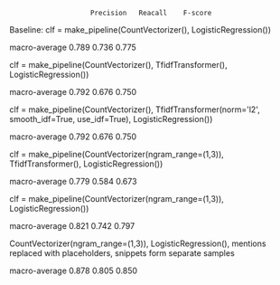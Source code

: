                         Precision   Reacall    F-score


Baseline: clf = make_pipeline(CountVectorizer(), LogisticRegression())

macro-average             0.789      0.736      0.775


clf = make_pipeline(CountVectorizer(), TfidfTransformer(), LogisticRegression())

macro-average             0.792      0.676      0.750   


clf = make_pipeline(CountVectorizer(), TfidfTransformer(norm='l2', smooth_idf=True, use_idf=True), LogisticRegression())

macro-average             0.792      0.676      0.750 


clf = make_pipeline(CountVectorizer(ngram_range=(1,3)), TfidfTransformer(), LogisticRegression())

macro-average             0.779      0.584      0.673 


clf = make_pipeline(CountVectorizer(ngram_range=(1,3)), LogisticRegression())

macro-average             0.821      0.742      0.797


CountVectorizer(ngram_range=(1,3)), LogisticRegression(), mentions replaced with placeholders, snippets form separate samples

macro-average             0.878      0.805      0.850



 



